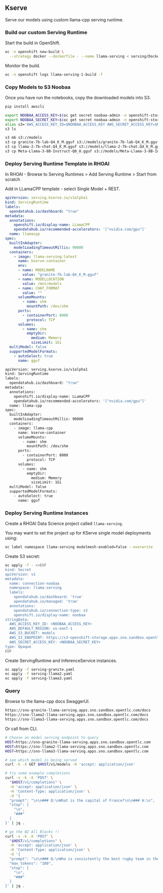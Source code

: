 ## Kserve

Serve our models using custom llama-cpp serving runtime.

### Build our custom Serving Runtime

Start the build in OpenShift.

```bash
oc -n openshift new-build \
  --strategy docker --dockerfile - --name llama-serving < serving/Dockerfile
```

Monitor the build.

```bash
oc -n openshift logs llama-serving-1-build -f
```

### Copy Models to S3 Noobaa

Once you have run the notebooks, copy the downloaded models into S3.

```bash
pip install awscli
```

```bash
export NOOBAA_ACCESS_KEY=$(oc get secret noobaa-admin -n openshift-storage -o json | jq -r '.data.AWS_ACCESS_KEY_ID|@base64d')
export NOOBAA_SECRET_KEY=$(oc get secret noobaa-admin -n openshift-storage -o json | jq -r '.data.AWS_SECRET_ACCESS_KEY|@base64d')
alias s3='AWS_ACCESS_KEY_ID=$NOOBAA_ACCESS_KEY AWS_SECRET_ACCESS_KEY=$NOOBAA_SECRET_KEY aws --endpoint https://s3-openshift-storage.apps.sno.sandbox.opentlc.com:443 s3'
s3 ls
```

```bash
s3 mb s3://models
s3 cp granite-7b-lab-Q4_K_M.gguf s3://models/granite-7b-lab-Q4_K_M.gguf
s3 cp llama-2-7b-chat.Q4_K_M.gguf s3://models/llama-2-7b-chat.Q4_K_M.gguf
s3 cp Meta-Llama-3-8B-Instruct-Q8_0.gguf s3://models/Meta-Llama-3-8B-Instruct-Q8_0.gguf
```

### Deploy Serving Runtime Template in RHOAI

In RHOAI - Browse to Serving Runtimes > Add Serving Runtime > Start from scratch

Add in LLamaCPP template - select Single Model + REST.

```yaml
apiVersion: serving.kserve.io/v1alpha1
kind: ServingRuntime
labels:
  opendatahub.io/dashboard: "true"
metadata:
  annotations:
    openshift.io/display-name: LLamaCPP
    opendatahub.io/recommended-accelerators: '["nvidia.com/gpu"]'
  name: llamacpp
spec:
  builtInAdapter:
    modelLoadingTimeoutMillis: 90000
  containers:
    - image: llama-serving:latest
      name: kserve-container
      env:
      - name: MODELNAME
        value: "granite-7b-lab-Q4_K_M.gguf"
      - name: MODELLOCATION
        value: /mnt/models
      - name: CHAT_FORMAT
        value: ""
      volumeMounts:
        - name: shm
          mountPath: /dev/shm
      ports:
        - containerPort: 8000
          protocol: TCP
      volumes:
        - name: shm
          emptyDir:
            medium: Memory
            sizeLimit: 1Gi
  multiModel: false
  supportedModelFormats:
    - autoSelect: true
      name: gguf
```

```bash
apiVersion: serving.kserve.io/v1alpha1
kind: ServingRuntime
labels:
  opendatahub.io/dashboard: "true"
metadata:
  annotations:
    openshift.io/display-name: LLamaCPP
    opendatahub.io/recommended-accelerators: '["nvidia.com/gpu"]'
  name: llama-cpp
spec:
  builtInAdapter:
    modelLoadingTimeoutMillis: 90000
  containers:
    - image: llama-cpp
      name: kserve-container
      volumeMounts:
        - name: shm
          mountPath: /dev/shm
      ports:
        - containerPort: 8000
          protocol: TCP
      volumes:
        - name: shm
          emptyDir:
            medium: Memory
            sizeLimit: 1Gi
  multiModel: false
  supportedModelFormats:
    - autoSelect: true
      name: gguf
```


### Deploy Serving Runtime Instances

Create a RHOAI Data Science project called `llama-serving`.

You may want to set the project up for KServe single model deployments using:

```bash
oc label namespace llama-serving modelmesh-enabled=false --overwrite
```

Create S3 secret:

```bash
oc apply -f - <<EOF
kind: Secret
apiVersion: v1
metadata:
  name: connection-noobaa
  namespace: llama-serving
  labels:
    opendatahub.io/dashboard: 'true'
    opendatahub.io/managed: 'true'
  annotations:
    opendatahub.io/connection-type: s3
    openshift.io/display-name: noobaa
stringData:
  AWS_ACCESS_KEY_ID: <NOOBAA_ACCESS_KEY>
  AWS_DEFAULT_REGION: us-east-1
  AWS_S3_BUCKET: models
  AWS_S3_ENDPOINT: https://s3-openshift-storage.apps.sno.sandbox.opentlc.com:443
  AWS_SECRET_ACCESS_KEY: <NOOBAA_SECRET_KEY>
type: Opaque
EOF
```

Create ServingRuntime and InferenceService instances.

```bash
oc apply -f serving-granite.yaml
oc apply -f serving-llama2.yaml
oc apply -f serving-llama3.yaml
```

### Query

Browse to the llama-cpp docs SwaggerUI.

```bash
https://sno-granite-llama-serving.apps.sno.sandbox.opentlc.com/docs
https://sno-llama2-llama-serving.apps.sno.sandbox.opentlc.com/docs
https://sno-llama3-llama-serving.apps.sno.sandbox.opentlc.com/docs
```

Or call from CLI.

```bash
# Choose an model serving endpoint to query
HOST=https://sno-granite-llama-serving.apps.sno.sandbox.opentlc.com
HOST=https://sno-llama2-llama-serving.apps.sno.sandbox.opentlc.com
HOST=https://sno-llama3-llama-serving.apps.sno.sandbox.opentlc.com

# see which model is being served
curl -k -X GET $HOST/v1/models -H 'accept: application/json'

# try some example completions
curl -s -k -X 'POST' \
  "$HOST/v1/completions" \
  -H 'accept: application/json' \
  -H 'Content-Type: application/json' \
  -d '{
  "prompt": "\n\n### Q:\nWhat is the capital of France?\n\n### A:\n",
  "stop": [
    "\n",
    "###"
  ]
}' | jq .

# go the NZ All Blacks !!
curl -s -k -X 'POST' \
  "$HOST/v1/completions" \
  -H 'accept: application/json' \
  -H 'Content-Type: application/json' \
  -d '{
  "prompt": "\n\n### Q:\nWho is consistently the best rugby team in the world?\n\n### A:\n",
  "max_tokens": "100",
  "stop": [
    "\n",
    "###"
  ]
}' | jq .
```
